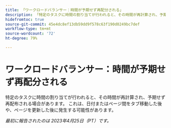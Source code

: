 ```yaml
---
title: 「ワークロードバランサー：時間が予期せず再配分される」
description: 「特定のタスクに時間の割り当てが行われると、その時間が再計算され、予期せず再配分されることがあります。これは、日付またはページ間をタブ移動した後や、ページを更新した後に発生する可能性があります。」
hidefromtoc: true
source-git-commit: 45e4dc8ef13db59dd9f578c63f190d0249bc7def
workflow-type: tm+mt
source-wordcount: '72'
ht-degree: 79%

---
```



# ワークロードバランサー：時間が予期せず再配分される

特定のタスクに時間の割り当てが行われると、その時間が再計算され、予期せず再配布される場合があります。 これは、日付またはページ間をタブ移動した後や、ページを更新した後に発生する可能性があります。

_最初に報告されたのは 2023年4月25日（PT）です。_

